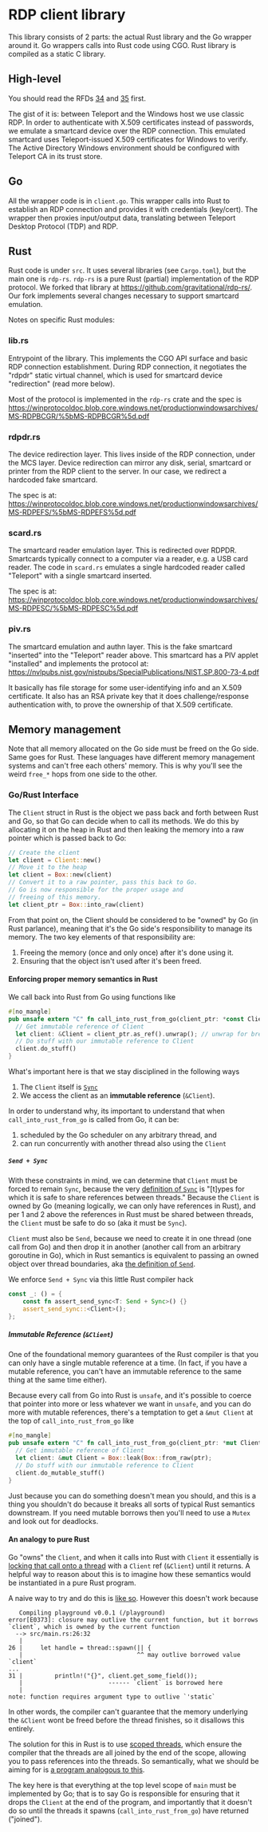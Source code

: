 # RDP client library

This library consists of 2 parts: the actual Rust library and the Go wrapper
around it. Go wrappers calls into Rust code using CGO. Rust library is compiled
as a static C library.

## High-level

You should read the RFDs
[34](https://github.com/gravitational/teleport/blob/master/rfd/0034-desktop-access-windows.md)
and
[35](https://github.com/gravitational/teleport/blob/master/rfd/0035-desktop-access-windows-authn.md)
first.

The gist of it is: between Teleport and the Windows host we use classic RDP. In
order to authenticate with X.509 certificates instead of passwords, we emulate
a smartcard device over the RDP connection. This emulated smartcard uses
Teleport-issued X.509 certificates for Windows to verify. The Active Directory
Windows environment should be configured with Teleport CA in its trust store.

## Go

All the wrapper code is in `client.go`. This wrapper calls into Rust to
establish an RDP connection and provides it with credentials (key/cert). The
wrapper then proxies input/output data, translating between Teleport Desktop
Protocol (TDP) and RDP.

## Rust

Rust code is under `src`. It uses several libraries (see `Cargo.toml`), but the
main one is `rdp-rs`. `rdp-rs` is a pure Rust (partial) implementation of the
RDP protocol. We forked that library at
https://github.com/gravitational/rdp-rs/. Our fork implements several changes
necessary to support smartcard emulation.

Notes on specific Rust modules:

### lib.rs

Entrypoint of the library. This implements the CGO API surface and basic RDP
connection establishment. During RDP connection, it negotiates the "rdpdr"
static virtual channel, which is used for smartcard device "redirection" (read
more below).

Most of the protocol is implemented in the `rdp-rs` crate and the spec is
https://winprotocoldoc.blob.core.windows.net/productionwindowsarchives/MS-RDPBCGR/%5bMS-RDPBCGR%5d.pdf

### rdpdr.rs

The device redirection layer. This lives inside of the RDP connection, under
the MCS layer. Device redirection can mirror any disk, serial, smartcard or
printer from the RDP client to the server. In our case, we redirect a hardcoded
fake smartcard.

The spec is at:
https://winprotocoldoc.blob.core.windows.net/productionwindowsarchives/MS-RDPEFS/%5bMS-RDPEFS%5d.pdf

### scard.rs

The smartcard reader emulation layer. This is redirected over RDPDR. Smartcards
typically connect to a computer via a reader, e.g. a USB card reader. The code
in `scard.rs` emulates a single hardcoded reader called "Teleport" with a
single smartcard inserted.

The spec is at:
https://winprotocoldoc.blob.core.windows.net/productionwindowsarchives/MS-RDPESC/%5bMS-RDPESC%5d.pdf

### piv.rs

The smartcard emulation and authn layer. This is the fake smartcard "inserted"
into the "Teleport" reader above. This smartcard has a PIV applet "installed"
and implements the protocol at:
https://nvlpubs.nist.gov/nistpubs/SpecialPublications/NIST.SP.800-73-4.pdf

It basically has file storage for some user-identifying info and an X.509
certificate. It also has an RSA private key that it does challenge/response
authentication with, to prove the ownership of that X.509 certificate.

## Memory management

Note that all memory allocated on the Go side must be freed on the Go side.
Same goes for Rust. These languages have different memory management systems
and can't free each others' memory. This is why you'll see the weird `free_*`
hops from one side to the other.

### Go/Rust Interface

The `Client` struct in Rust is the object we pass back and forth between Rust and Go,
so that Go can decide when to call its methods. We do this by allocating it on the heap
in Rust and then leaking the memory into a raw pointer which is passed back to Go:

```rust
// Create the client
let client = Client::new()
// Move it to the heap
let client = Box::new(client)
// Convert it to a raw pointer, pass this back to Go.
// Go is now responsible for the proper usage and
// freeing of this memory.
let client_ptr = Box::into_raw(client)
```

From that point on, the Client should be considered to be "owned" by Go (in Rust parlance),
meaning that it's the Go side's responsibility to manage its memory. The two key elements
of that responsibility are:

1. Freeing the memory (once and only once) after it's done using it.
2. Ensuring that the object isn't used after it's been freed.

#### Enforcing proper memory semantics in Rust

We call back into Rust from Go using functions like

```rust
#[no_mangle]
pub unsafe extern "C" fn call_into_rust_from_go(client_ptr: *const Client) -> CGOErrCode {
  // Get immutable reference of Client
  let client: &Client = client_ptr.as_ref().unwrap(); // unwrap for brevity, handle error in real code
  // Do stuff with our immutable reference to Client
  client.do_stuff()
}
```

What's important here is that we stay disciplined in the following ways

1. The `Client` itself is [`Sync`](https://doc.rust-lang.org/std/marker/trait.Sync.html)
2. We access the client as an **immutable reference** (`&Client`).

In order to understand why, its important to understand that when `call_into_rust_from_go`
is called from Go, it can be:

1. scheduled by the Go scheduler on any arbitrary thread, and
2. can run concurrently with another thread also using the `Client`

##### `Send + Sync`

With these constraints in mind, we can determine that `Client` must be forced to remain `Sync`,
because the very [definition of `Sync`](https://doc.rust-lang.org/std/marker/trait.Sync.html)
is "[t]ypes for which it is safe to share references between threads."
Because the `Client` is owned by Go (meaning logically, we can only have references in Rust), and
per 1 and 2 above the references in Rust must be shared between threads, the `Client` must be safe to
do so (aka it must be `Sync`).

`Client` must also be `Send`, because we need to create it in one thread (one call from Go) and then drop it
in another (another call from an arbitrary goroutine in Go), which in Rust semantics is equivalent to passing
an owned object over thread boundaries, aka [the definition of `Send`](https://doc.rust-lang.org/std/marker/trait.Send.html).

We enforce `Send + Sync` via this little Rust compiler hack

```rust
const _: () = {
    const fn assert_send_sync<T: Send + Sync>() {}
    assert_send_sync::<Client>();
};
```

##### Immutable Reference (`&Client`)

One of the foundational memory guarantees of the Rust compiler is that you can only have
a single mutable reference at a time. (In fact, if you have a mutable reference, you can't
have an immutable reference to the same thing at the same time either).

Because every call from Go into Rust is `unsafe`, and it's possible to coerce that pointer into
more or less whatever we want in `unsafe`, and you can do more with mutable references, there's
a temptation to get a `&mut Client` at the top of `call_into_rust_from_go` like

```rust
#[no_mangle]
pub unsafe extern "C" fn call_into_rust_from_go(client_ptr: *mut Client) -> CGOErrCode {
  // Get immutable reference of Client
  let client: &mut Client = Box::leak(Box::from_raw(ptr);
  // Do stuff with our immutable reference to Client
  client.do_mutable_stuff()
}
```

Just because you can do something doesn't mean you should, and this is a thing you shouldn't do
because it breaks all sorts of typical Rust semantics downstream. If you need mutable borrows then
you'll need to use a `Mutex` and look out for deadlocks.

#### An analogy to pure Rust

Go "owns" the `Client`, and when it calls into Rust with `Client` it essentially is [locking that
call onto a thread](https://stackoverflow.com/questions/28354141/c-code-and-goroutine-scheduling/28354879#28354879)
with a `Client` ref (`&Client`) until it returns. A helpful way to reason about this is to imagine how these semantics
would be instantiated in a pure Rust program.

A naive way to try and do this is [like so](https://play.rust-lang.org/?version=stable&mode=debug&edition=2021&gist=91456b6198de6394ecc5b68f1210db70).
However this doesn't work because

```
   Compiling playground v0.0.1 (/playground)
error[E0373]: closure may outlive the current function, but it borrows `client`, which is owned by the current function
  --> src/main.rs:26:32
   |
26 |     let handle = thread::spawn(|| {
   |                                ^^ may outlive borrowed value `client`
...
31 |         println!("{}", client.get_some_field());
   |                        ------ `client` is borrowed here
   |
note: function requires argument type to outlive `'static`
```

In other words, the compiler can't guarantee that the memory underlying the `&Client` wont be freed before the thread finishes,
so it disallows this entirely.

The solution for this in Rust is to use [scoped threads](https://doc.rust-lang.org/std/thread/fn.scope.html), which ensure the compiler
that the threads are all joined by the end of the scope, allowing you to pass references into the threads. So semantically, what we should
be aiming for is [a program analogous to this](https://play.rust-lang.org/?version=stable&mode=debug&edition=2021&gist=b31ad74edfeb4e2c90551f728fcbcb32).

The key here is that everything at the top level scope of `main` must be implemented by Go; that is to say Go is responsible for ensuring that it drops
the `Client` at the end of the program, and importantly that it doesn't do so until the threads it spawns (`call_into_rust_from_go`) have returned ("joined").
